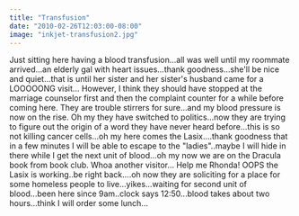 ```yaml
---
title: "Transfusion"
date: "2010-02-26T12:03:00-08:00"
image: "inkjet-transfusion2.jpg"
---
```


Just sitting here having a blood transfusion...all was well until my roommate arrived...an elderly gal with heart issues...thank goodness...she'll be nice and quiet...that is until her sister and her sister's husband came for a LOOOOONG visit...
However, I think they should have stopped at the marriage counselor first and then the complaint counter for a while before coming here. They are trouble stirrers for sure...and my blood pressure is now on the rise. Oh my they have switched to politics...now they are trying to figure out the origin of a word they have never heard before...this is so not killing cancer cells...oh my here comes the Lasix....thank goodness that in a few minutes I will be able to escape to the "ladies"..maybe I will hide in there while I get the next unit of blood...oh my now we are on the Dracula book from book club. Whoa another visitor... Help me Rhonda! OOPS the Lasix is working..be right back....oh now they are soliciting for a place for some homeless people to live...yikes...waiting for second unit of blood...been here since 9am..clock says 12:50...blood takes about two hours...think I will order some lunch...